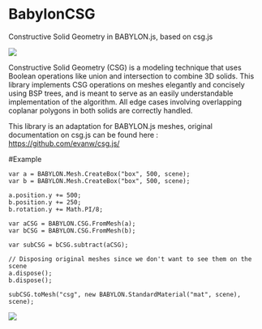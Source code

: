 BabylonCSG
==========

Constructive Solid Geometry in BABYLON.js, based on csg.js

![](http://evanw.github.com/csg.js/image.png)

Constructive Solid Geometry (CSG) is a modeling technique that uses Boolean operations like union and intersection to combine 3D solids. This library implements CSG operations on meshes elegantly and concisely using BSP trees, and is meant to serve as an easily understandable implementation of the algorithm. All edge cases involving overlapping coplanar polygons in both solids are correctly handled.

This library is an adaptation for BABYLON.js meshes, original documentation on csg.js can be found here :
https://github.com/evanw/csg.js/

#Example

	var a = BABYLON.Mesh.CreateBox("box", 500, scene);
	var b = BABYLON.Mesh.CreateBox("box", 500, scene);

	a.position.y += 500;
	b.position.y += 250;
	b.rotation.y += Math.PI/8;

	var aCSG = BABYLON.CSG.FromMesh(a);
	var bCSG = BABYLON.CSG.FromMesh(b);

	var subCSG = bCSG.subtract(aCSG);

	// Disposing original meshes since we don't want to see them on the scene
	a.dispose();
	b.dispose();

	subCSG.toMesh("csg", new BABYLON.StandardMaterial("mat", scene), scene);

![](http://f.cl.ly/items/1f1v2Y2O1Y1e1I3f2j2I/Capture.PNG)
